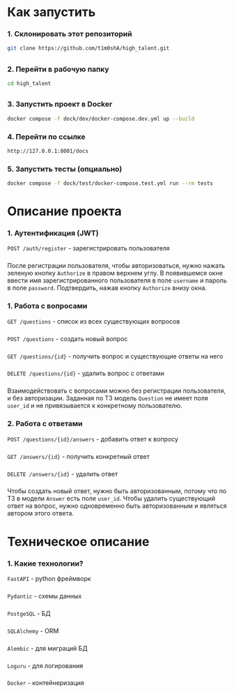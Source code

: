 # Как запустить
### 1. Cклонировать этот репозиторий
```sh
git clone https://github.com/t1m0shA/high_talent.git
```
##
### 2. Перейти в рабочую папку
```sh
cd high_talent
```
##
### 3. Запустить проект в Docker
```sh
docker compose -f dock/dev/docker-compose.dev.yml up --build
```
### 4. Перейти по ссылке
```sh
http://127.0.0.1:8001/docs
```
### 5. Запустить тесты (опциально)
```sh
docker compose -f dock/test/docker-compose.test.yml run --rm tests
```
###
# Описание проекта
### 1. Аутентификация (JWT)
```POST /auth/register``` - зарегистрировать пользователя
###
После регистрации пользователя, чтобы авторизоваться, нужно нажать зеленую кнопку ```Authorize``` в правом верхнем углу. В появившемся окне ввести имя зарегистрированного пользователя в поле ```username``` и пароль в поле ```password```. Подтвердить, нажав кнопку ```Authorize``` внизу окна.
### 1. Работа с вопросами
```GET /questions``` - список из всех существующих вопросов
###
```POST /questions``` - создать новый вопрос
###
```GET /questions/{id}``` - получить вопрос и существующие ответы на него
###
```DELETE /questions/{id}``` - удалить вопрос с ответами
###
Взаимодействовать с вопросами можно без регистрации пользователя, и без авторизации. Заданная по ТЗ модель ```Question``` не имеет поля ```user_id``` и не привязывается к конкретному пользователю.
###
### 2. Работа с ответами
```POST /questions/{id}/answers``` - добавить ответ к вопросу
###
```GET /answers/{id}``` - получить конкретный ответ
###
```DELETE /answers/{id}``` - удалить ответ
###
Чтобы создать новый ответ, нужно быть авторизованным, потому что по ТЗ в модели ```Answer``` есть поле ```user_id```. Чтобы удалить существующий ответ на вопрос, нужно одновременно быть авторизованным и являться автором этого ответа.
###
# Техническое описание
### 1. Какие технологии?
```FastAPI``` - python фреймворк
###
```Pydantic``` - схемы данных
###
```PostgeSQL``` - БД
###
```SQLAlchemy``` - ORM
###
```Alembic``` - для миграций БД
###
```Loguru``` - для логирования
###
```Docker``` - контейнеризация
###

